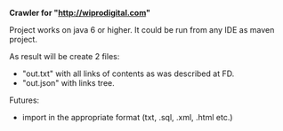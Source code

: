 **Crawler for "http://wiprodigital.com"**

Project works on java 6 or higher.
It could be run from any IDE as maven project.

As result will be create 2 files:
 * "out.txt" with all links of contents as was described at FD.
 * "out.json" with links tree.


Futures:
- import in the appropriate format (txt, .sql, .xml, .html etc.)
 
  